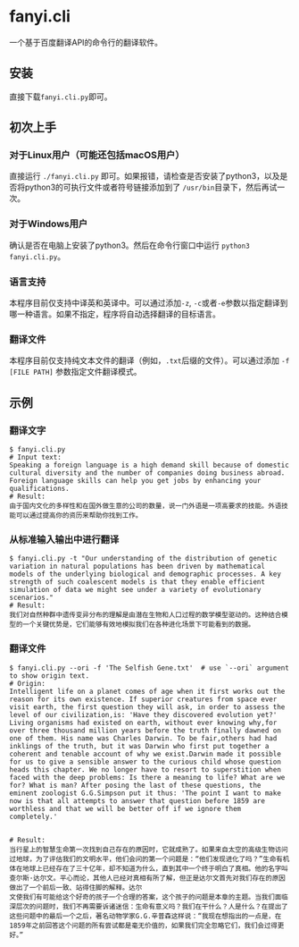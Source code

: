 # fanyi.cli
一个基于百度翻译API的命令行的翻译软件。

## 安装
直接下载`fanyi.cli.py`即可。

## 初次上手
### 对于Linux用户（可能还包括macOS用户）
直接运行 `./fanyi.cli.py` 即可。如果报错，请检查是否安装了python3，以及是否将python3的可执行文件或者符号链接添加到了 `/usr/bin`目录下，然后再试一次。

### 对于Windows用户
确认是否在电脑上安装了python3。然后在命令行窗口中运行 `python3 fanyi.cli.py`。

### 语言支持
本程序目前仅支持中译英和英译中。可以通过添加`-z`, `-c`或者`-e`参数以指定翻译到哪一种语言。如果不指定，程序将自动选择翻译的目标语言。

### 翻译文件
本程序目前仅支持纯文本文件的翻译（例如，`.txt`后缀的文件）。可以通过添加 `-f [FILE PATH]` 参数指定文件翻译模式。

## 示例
### 翻译文字
```
$ fanyi.cli.py
# Input text:
Speaking a foreign language is a high demand skill because of domestic cultural diversity and the number of companies doing business abroad. Foreign language skills can help you get jobs by enhancing your qualifications.
# Result:
由于国内文化的多样性和在国外做生意的公司的数量，说一门外语是一项高要求的技能。外语技能可以通过提高你的资历来帮助你找到工作。
```

### 从标准输入输出中进行翻译
```
$ fanyi.cli.py -t "Our understanding of the distribution of genetic variation in natural populations has been driven by mathematical models of the underlying biological and demographic processes. A key strength of such coalescent models is that they enable efficient simulation of data we might see under a variety of evolutionary scenarios."
# Result:
我们对自然种群中遗传变异分布的理解是由潜在生物和人口过程的数学模型驱动的。这种结合模型的一个关键优势是，它们能够有效地模拟我们在各种进化场景下可能看到的数据。
```

### 翻译文件
```
$ fanyi.cli.py --ori -f 'The Selfish Gene.txt'  # use `--ori` argument to show origin text.
# Origin:
Intelligent life on a planet comes of age when it first works out the reason for its own existence. If superior creatures from space ever visit earth, the first question they will ask, in order to assess the level of our civilization,is: 'Have they discovered evolution yet?' Living organisms had existed on earth, without ever knowing why,for over three thousand million years before the truth finally dawned on one of them. His name was Charles Darwin. To be fair,others had had inklings of the truth, but it was Darwin who first put together a coherent and tenable account of why we exist.Darwin made it possible for us to give a sensible answer to the curious child whose question heads this chapter. We no longer have to resort to superstition when faced with the deep problems: Is there a meaning to life? What are we for? What is man? After posing the last of these questions, the eminent zoologist G.G.Simpson put it thus: 'The point I want to make now is that all attempts to answer that question before 1859 are worthless and that we will be better off if we ignore them completely.'


# Result:
当行星上的智慧生命第一次找到自己存在的原因时，它就成熟了。如果来自太空的高级生物访问过地球，为了评估我们的文明水平，他们会问的第一个问题是：“他们发现进化了吗？”生命有机体在地球上已经存在了三十亿年，却不知道为什么，直到其中一个终于明白了真相。他的名字叫查尔斯·达尔文。平心而论，其他人已经对真相有所了解，但正是达尔文首先对我们存在的原因做出了一个前后一致、站得住脚的解释。达尔
文使我们有可能给这个好奇的孩子一个合理的答案，这个孩子的问题是本章的主题。当我们面临深层次的问题时，我们不再需要诉诸迷信：生命有意义吗？我们在干什么？人是什么？在提出了这些问题中的最后一个之后，著名动物学家G.G.辛普森这样说：“我现在想指出的一点是，在1859年之前回答这个问题的所有尝试都是毫无价值的，如果我们完全忽略它们，我们会过得更好。”
```

